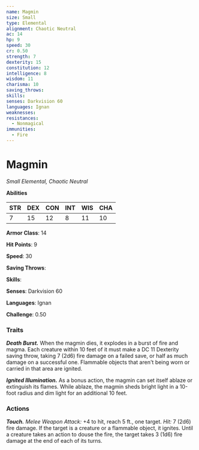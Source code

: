 ```yaml
---
name: Magmin
size: Small
type: Elemental
alignment: Chaotic Neutral
ac: 14
hp: 9
speed: 30
cr: 0.50
strength: 7
dexterity: 15
constitution: 12
intelligence: 8
wisdom: 11
charisma: 10
saving_throws: 
skills: 
senses: Darkvision 60
languages: Ignan
weaknesses:
resistances:
  - Nonmagical
immunities:
  - Fire
---
```


# Magmin

*Small Elemental, Chaotic Neutral*

**Abilities**

| STR | DEX | CON | INT | WIS | CHA |
| --- | --- | --- | --- | --- | --- |
| 7 | 15 | 12 | 8 | 11 | 10 |

**Armor Class**: 14

**Hit Points**: 9

**Speed**: 30

**Saving Throws**: 

**Skills**: 

**Senses**: Darkvision 60

**Languages**: Ignan

**Challenge**: 0.50


### Traits
***Death Burst.*** When the magmin dies, it explodes in a burst of fire and magma. Each creature within 10 feet of it must make a DC 11 Dexterity saving throw, taking 7 (2d6) fire damage on a failed save, or half as much damage on a successful one. Flammable objects that aren't being worn or carried in that area are ignited. 

***Ignited Illumination.*** As a bonus action, the magmin can set itself ablaze or extinguish its flames. While ablaze, the magmin sheds bright light in a 10-foot radius and dim light for an additional 10 feet.

### Actions
***Touch.*** *Melee Weapon Attack:* +4 to hit, reach 5 ft., one target. *Hit:* 7 (2d6) fire damage. If the target is a creature or a flammable object, it ignites. Until a creature takes an action to douse the fire, the target takes 3 (1d6) fire damage at the end of each of its turns.
